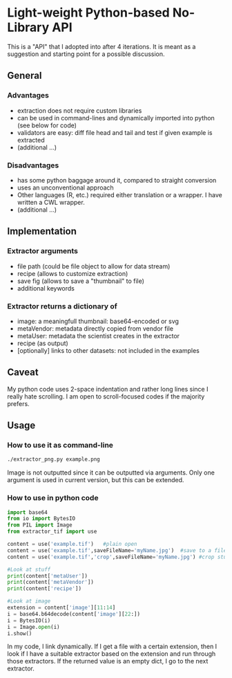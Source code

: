 # Light-weight Python-based No-Library API
This is a "API" that I adopted into after 4 iterations. It is meant as a suggestion and starting point for a possible discussion.

## General
### Advantages
- extraction does not require custom libraries
- can be used in command-lines and dynamically imported into python (see below for code)
- validators are easy: diff file head and tail and test if given example is extracted
- (additional ...)

### Disadvantages
- has some python baggage around it, compared to straight conversion
- uses an unconventional approach
- Other languages (R, etc.) required either translation or a wrapper. I have written a CWL wrapper.
- (additional ...)


## Implementation
### Extractor arguments
- file path (could be file object to allow for data stream)
- recipe (allows to customize extraction)
- save fig (allows to save a "thumbnail" to file)
- additional keywords

### Extractor returns a dictionary of
- image: a meaningfull thumbnail: base64-encoded or svg
- metaVendor: metadata directly copied from vendor file
- metaUser: metadata the scientist creates in the extractor
- recipe (as output)
- [optionally] links to other datasets: not included in the examples

## Caveat
My python code uses 2-space indentation and rather long lines since I really hate scrolling. I am open to scroll-focused codes if the majority prefers.


## Usage
### How to use it as command-line
``` bash
./extractor_png.py example.png
```
Image is not outputted since it can be outputted via arguments. Only one argument is used in current version, but this can be extended.

### How to use in python code
``` python
import base64
from io import BytesIO
from PIL import Image
from extractor_tif import use

content = use('example.tif')   #plain open
content = use('example.tif',saveFileName='myName.jpg')  #save to a file for verification
content = use('example.tif','crop',saveFileName='myName.jpg') #crop stupid bar at bottom and save to file for ...

#Look at stuff
print(content['metaUser'])
print(content['metaVendor'])
print(content['recipe'])

#Look at image
extension = content['image'][11:14]
i = base64.b64decode(content['image'][22:])
i = BytesIO(i)
i = Image.open(i)
i.show()
```

In my code, I link dynamically. If I get a file with a certain extension, then I look if I have a suitable extractor based on the extension and run through those extractors. If the returned value is an empty dict, I go to the next extractor.

